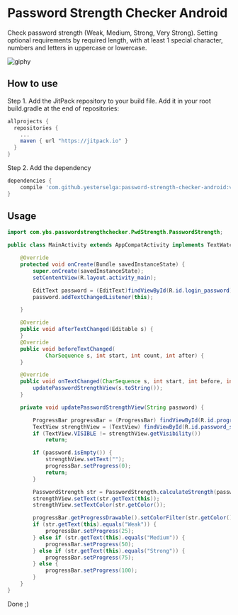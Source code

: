 # Password Strength Checker Android
Check password strength (Weak, Medium, Strong, Very Strong). Setting optional requirements by required length, with at least 1 special character, numbers and letters in uppercase or lowercase.

![giphy](https://user-images.githubusercontent.com/13048080/30842440-e8e7a56c-a2b4-11e7-87aa-3dddcd69b544.gif)

## How to use
Step 1. Add the JitPack repository to your build file. Add it in your root build.gradle at the end of repositories:

```gradle
allprojects {
  repositories {
    ...
    maven { url "https://jitpack.io" }
  }
}
```
Step 2. Add the dependency

```gradle
dependencies {
    compile 'com.github.yesterselga:password-strength-checker-android:v1.0'
}
```

## Usage

```java
import com.ybs.passwordstrengthchecker.PwdStrength.PasswordStrength;

public class MainActivity extends AppCompatActivity implements TextWatcher {

    @Override
    protected void onCreate(Bundle savedInstanceState) {
        super.onCreate(savedInstanceState);
        setContentView(R.layout.activity_main);

        EditText password = (EditText)findViewById(R.id.login_password);
        password.addTextChangedListener(this);

    }

    @Override
    public void afterTextChanged(Editable s) {
    }
    @Override
    public void beforeTextChanged(
            CharSequence s, int start, int count, int after) {
    }

    @Override
    public void onTextChanged(CharSequence s, int start, int before, int count) {
        updatePasswordStrengthView(s.toString());
    }

    private void updatePasswordStrengthView(String password) {

        ProgressBar progressBar = (ProgressBar) findViewById(R.id.progressBar);
        TextView strengthView = (TextView) findViewById(R.id.password_strength);
        if (TextView.VISIBLE != strengthView.getVisibility())
            return;

        if (password.isEmpty()) {
            strengthView.setText("");
            progressBar.setProgress(0);
            return;
        }

        PasswordStrength str = PasswordStrength.calculateStrength(password);
        strengthView.setText(str.getText(this));
        strengthView.setTextColor(str.getColor());

        progressBar.getProgressDrawable().setColorFilter(str.getColor(), android.graphics.PorterDuff.Mode.SRC_IN);
        if (str.getText(this).equals("Weak")) {
            progressBar.setProgress(25);
        } else if (str.getText(this).equals("Medium")) {
            progressBar.setProgress(50);
        } else if (str.getText(this).equals("Strong")) {
            progressBar.setProgress(75);
        } else {
            progressBar.setProgress(100);
        }
    }
}
```
Done ;)
